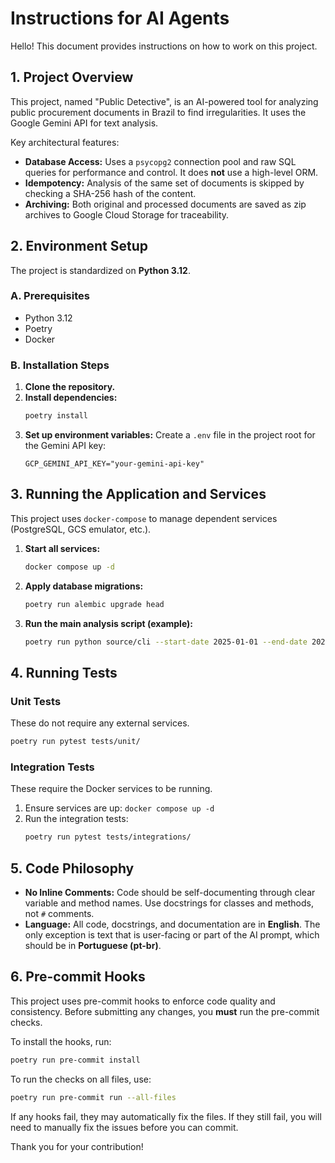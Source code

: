 # Instructions for AI Agents

Hello! This document provides instructions on how to work on this project.

## 1. Project Overview

This project, named "Public Detective", is an AI-powered tool for analyzing public procurement documents in Brazil to find irregularities. It uses the Google Gemini API for text analysis.

Key architectural features:
- **Database Access:** Uses a `psycopg2` connection pool and raw SQL queries for performance and control. It does **not** use a high-level ORM.
- **Idempotency:** Analysis of the same set of documents is skipped by checking a SHA-256 hash of the content.
- **Archiving:** Both original and processed documents are saved as zip archives to Google Cloud Storage for traceability.

## 2. Environment Setup

The project is standardized on **Python 3.12**.

### A. Prerequisites
- Python 3.12
- Poetry
- Docker

### B. Installation Steps

1.  **Clone the repository.**
2.  **Install dependencies:**
    ```bash
    poetry install
    ```
3.  **Set up environment variables:**
    Create a `.env` file in the project root for the Gemini API key:
    ```
    GCP_GEMINI_API_KEY="your-gemini-api-key"
    ```

## 3. Running the Application and Services

This project uses `docker-compose` to manage dependent services (PostgreSQL, GCS emulator, etc.).

1.  **Start all services:**
    ```bash
    docker compose up -d
    ```
2.  **Apply database migrations:**
    ```bash
    poetry run alembic upgrade head
    ```
3.  **Run the main analysis script (example):**
    ```bash
    poetry run python source/cli --start-date 2025-01-01 --end-date 2025-01-02
    ```

## 4. Running Tests

### Unit Tests
These do not require any external services.
```bash
poetry run pytest tests/unit/
```

### Integration Tests
These require the Docker services to be running.
1.  Ensure services are up: `docker compose up -d`
2.  Run the integration tests:
    ```bash
    poetry run pytest tests/integrations/
    ```

## 5. Code Philosophy

- **No Inline Comments:** Code should be self-documenting through clear variable and method names. Use docstrings for classes and methods, not `#` comments.
- **Language:** All code, docstrings, and documentation are in **English**. The only exception is text that is user-facing or part of the AI prompt, which should be in **Portuguese (pt-br)**.

## 6. Pre-commit Hooks

This project uses pre-commit hooks to enforce code quality and consistency. Before submitting any changes, you **must** run the pre-commit checks.

To install the hooks, run:
```bash
poetry run pre-commit install
```

To run the checks on all files, use:
```bash
poetry run pre-commit run --all-files
```

If any hooks fail, they may automatically fix the files. If they still fail, you will need to manually fix the issues before you can commit.

Thank you for your contribution!
